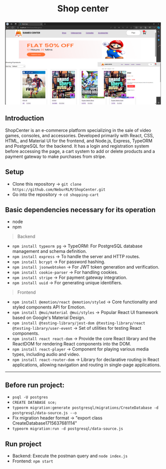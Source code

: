 # <p align="center">Shop center</p>

![CaptShop](CaptShop.png)


## Introduction
ShopCenter is an e-commerce platform specializing in the sale of video games, consoles, and accessories. Developed primarily with React, CSS, HTML, and Material UI for the frontend, and Node.js, Express, TypeORM and PostgreSQL for the backend. It has a login and registration system before accessing the page, a cart system to add or delete products and a payment gateway to make purchases from stripe.

## Setup
- Clone this repository -> `git clone https://github.com/NeburRLM/ShopCenter.git`
- Go into the repository -> `cd shopping-cart`

## Basic dependencies necessary for its operation
- node
- npm

> Backend
- `npm install typeorm pg` -> TypeORM: For PostgreSQL database management and schema definition.
- `npm install express` -> To handle the server and HTTP routes.
- `npm install bcrypt` ->  For password hashing.
- `npm install jsonwebtoken` -> For JWT token generation and verification.
- `npm install cookie-parser` -> For handling cookies.
- `npm install stripe` -> For payment gateway integration.
- `npm install uuid` -> For generating unique identifiers.

> Frontend
- `npm install @emotion/react @emotion/styled` -> Core functionality and styled components API for Emotion.
- `npm install @mui/material @mui/styles` -> Popular React UI framework based on Google's Material Design.
- `npm install @testing-library/jest-dom @testing-library/react @testing-library/user-event` -> Set of utilities for testing React components.
- `npm install react react-dom` -> Provide the core React library and the ReactDOM for rendering React components into the DOM.
- `npm install react-player` -> Component for playing various media types, including audio and video.
- `npm install react-router-dom` -> Library for declarative routing in React applications, allowing navigation and routing in single-page applications. 

---

## Before run project:
- `psql -U postgres`
- `CREATE DATABASE sce;`
- `typeorm migration:generate postgresql/migrations/CreateDatabase -d postgresql/data-source.js --o`
- Fix migration header format -> "export class CreateDatabase1715637681114"
- `typeorm migration:run -d postgresql/data-source.js`

## Run project
- Backend: Execute the postman query and `node index.js` 
- Frontend: `npm start`
